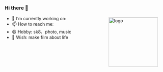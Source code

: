 ### Hi there 👋

<img src="https://github-readme-stats.vercel.app/api?username=AndyMeng2017&show_icons=true" alt="logo" height="160" align="right" style="margin: 5px; margin-bottom: 20px;" />

- 🔭 I’m currently working on: 
- 📫 How to reach me: 
- 😄 Hobby: sk8，photo, music
- 🤔 Wish: make film about life

<!--
**AndyMeng2017/AndyMeng2017** is a ✨ _special_ ✨ repository because its `README.md` (this file) appears on your GitHub profile.

Here are some ideas to get you started:

- 🔭 I’m currently working on ...
- 🌱 I’m currently learning ...
- 👯 I’m looking to collaborate on ...
- 🤔 I’m looking for help with ...
- 💬 Ask me about ...
- 📫 How to reach me: ...
- 😄 Pronouns: ...
- ⚡ Fun fact: ...
-->

